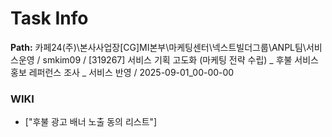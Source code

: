 # Task Info

**Path:** 카페24(주)\본사사업장\[CG]MI본부\마케팅센터\넥스트빌더그룹\ANPL팀\서비스운영 / smkim09 / [319267] 서비스 기획 고도화 (마케팅 전략 수립) _ 후불 서비스 홍보 레퍼런스 조사 _ 서비스 반영 / 2025-09-01_00-00-00

### WIKI
- ["후불 광고 배너 노출 동의 리스트"]

